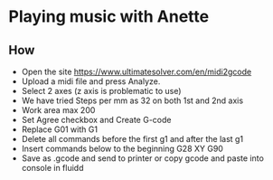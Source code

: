 # Playing music with Anette
## How
- Open the site https://www.ultimatesolver.com/en/midi2gcode
- Upload a midi file and press Analyze. 
- Select 2 axes (z axis is problematic to use)
- We have tried Steps per mm as 32 on both 1st and 2nd axis
- Work area max 200
- Set Agree checkbox and Create G-code
- Replace G01 with G1 
- Delete all commands before the first g1 and after the last g1
- Insert commands below to the beginning
G28 XY
G90
- Save as .gcode and send to printer or copy gcode and paste into console in fluidd